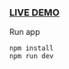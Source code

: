 ### [LIVE DEMO](vipservice-test-anastasia-bond-87.netlify.app)

Run app

```
npm install
npm run dev
```
